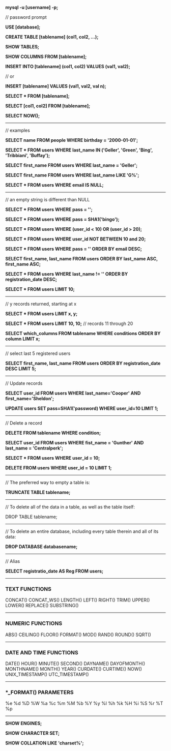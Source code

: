 **mysql -u [username] -p;**

// password prompt

**USE [database];**

**CREATE TABLE [tablename] (col1, col2, ...);**

**SHOW TABLES;**

**SHOW COLUMNS FROM [tablename];**

**INSERT INTO [tablename] (col1, col2) VALUES (val1, val2);**

// or

**INSERT [tablename] VALUES (val1, val2, val n);**

**SELECT * FROM [tablename];**

**SELECT [col1, col2] FROM [tablename];**

**SELECT NOW();**

---

// examples

**SELECT name FROM people WHERE birthday = '2000-01-01';**

**SELECT * FROM users WHERE last_name IN ('Geller', 'Green', 'Bing', 'Tribbiani', 'Buffay');**

**SELECT first_name FROM users WHERE last_name = 'Geller';**

**SELECT first_name FROM users WHERE last_name LIKE 'G%';**

**SELECT * FROM users WHERE email IS NULL;**

---

// an empty string is different than NULL

**SELECT * FROM users WHERE pass = '';**

**SELECT * FROM users WHERE pass = SHA1('bingo');**

**SELECT * FROM users WHERE (user_id < 10) OR (user_id > 20);**

**SELECT * FROM users WHERE user_id NOT BETWEEN 10 and 20;**

**SELECT * FROM users WHERE pass = '' ORDER BY email DESC;**

**SELECT first_name, last_name FROM users ORDER BY last_name ASC, first_name ASC;**

**SELECT * FROM users WHERE last_name != '' ORDER BY registration_date DESC;**

**SELECT * FROM users LIMIT 10;**

---

// y records returned, starting at x

**SELECT * FROM users LIMIT x, y;**

**SELECT * FROM users LIMIT 10, 10;** // records 11 through 20

**SELECT which_columns FROM tablename WHERE conditions ORDER BY column LIMIT x;**

---

// select last 5 registered users

**SELECT first_name, last_name FROM users ORDER BY registration_date DESC LIMIT 5;**

---

// Update records

**SELECT user_id FROM users WHERE last_name='Cooper' AND first_name='Sheldon';**

**UPDATE users SET pass=SHA1('password) WHERE user_id=10 LIMIT 1;**

---

// Delete a record

**DELETE FROM tablename WHERE condition;**

**SELECT user_id FROM users WHERE fist_name = 'Gunther' AND last_name = 'Centralperk';**

**SELECT * FROM users WHERE user_id = 10;**

**DELETE FROM users WHERE user_id = 10 LIMIT 1;**

---

// The preferred way to empty a table is:

**TRUNCATE TABLE tablename;**

---

// To delete all of the data in a table, as well as the table itself:

DROP TABLE tablename;

---

// To delete an entire database, including every table therein and all of its data:

**DROP DATABASE databasename;**

---

// Alias

**SELECT registratio_date AS Reg FROM users;**

---

### TEXT FUNCTIONS

CONCAT()
CONCAT_WS()
LENGTH()
LEFT()
RIGHT()
TRIM()
UPPER()
LOWER()
REPLACE()
SUBSTRING()

---

### NUMERIC FUNCTIONS

ABS()
CEILING()
FLOOR()
FORMAT()
MOD()
RAND()
ROUND()
SQRT()

---

### DATE AND TIME FUNCTIONS

DATE()
HOUR()
MINUTE()
SECOND()
DAYNAME()
DAYOFMONTH()
MONTHNAME()
MONTH()
YEAR()
CURDATE()
CURTIME()
NOW()
UNIX_TIMESTAMP()
UTC_TIMESTAMP()

---

### \*\_FORMAT() PARAMETERS

%e
%d
%D
%W
%a
%c
%m
%M
%b
%Y
%y
%l
%h
%k
%H
%i
%S
%r
%T
%p

---

**SHOW ENGINES;**

**SHOW CHARACTER SET;**

**SHOW COLLATION LIKE 'charset%';**

